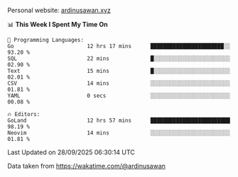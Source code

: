 Personal website: [ardinusawan.xyz](https://ardinusawan.xyz)

<!--START_SECTION:waka-->
📊 **This Week I Spent My Time On** 

```text
💬 Programming Languages: 
Go                       12 hrs 17 mins      ███████████████████████░░   93.20 % 
SQL                      22 mins             █░░░░░░░░░░░░░░░░░░░░░░░░   02.90 % 
Text                     15 mins             █░░░░░░░░░░░░░░░░░░░░░░░░   02.01 % 
CSV                      14 mins             ░░░░░░░░░░░░░░░░░░░░░░░░░   01.81 % 
YAML                     0 secs              ░░░░░░░░░░░░░░░░░░░░░░░░░   00.08 % 

🔥 Editors: 
GoLand                   12 hrs 57 mins      █████████████████████████   98.19 % 
Neovim                   14 mins             ░░░░░░░░░░░░░░░░░░░░░░░░░   01.81 % 
```


 Last Updated on 28/09/2025 06:30:14 UTC
<!--END_SECTION:waka-->
Data taken from https://wakatime.com/@ardinusawan
